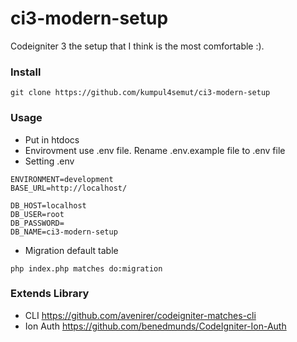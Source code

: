 # ci3-modern-setup
Codeigniter 3 the setup that I think is the most comfortable :).

### Install
``` git clone https://github.com/kumpul4semut/ci3-modern-setup ```

### Usage
- Put in htdocs
- Envirovment use .env file. Rename .env.example file to .env file
- Setting .env
```
ENVIRONMENT=development
BASE_URL=http://localhost/

DB_HOST=localhost
DB_USER=root
DB_PASSWORD=
DB_NAME=ci3-modern-setup
 ```
 - Migration default table
```
php index.php matches do:migration
```

### Extends Library
- CLI https://github.com/avenirer/codeigniter-matches-cli
- Ion Auth https://github.com/benedmunds/CodeIgniter-Ion-Auth
